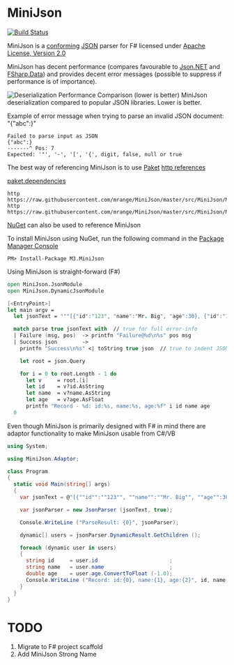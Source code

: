 # MiniJson

[![Build Status](https://travis-ci.org/mrange/MiniJson.svg?branch=master)](https://travis-ci.org/mrange/MiniJson)

MiniJson is a [conforming](http://jsonlint.com) [JSON](http://json.org) parser for F# licensed under
[Apache License, Version 2.0](http://www.apache.org/licenses/LICENSE-2.0)

MiniJson has decent performance (compares favourable to [Json.NET](http://www.newtonsoft.com/json) and [FSharp.Data](https://github.com/fsharp/FSharp.Data))
and provides decent error messages (possible to suppress if performance is of importance).

![Deserialization Performance Comparison (lower is better)](https://raw.githubusercontent.com/mrange/MiniJson/master/images/perf_minijson.png)
MiniJson deserialization compared to popular JSON libraries. Lower is better.


Example of error message when trying to parse an invalid JSON document: "{"abc":}"
```
Failed to parse input as JSON
{"abc":}
-------^ Pos: 7
Expected: '"', '-', '[', '{', digit, false, null or true
```

The best way of referencing MiniJson is to use [Paket](http://www.nuget.org/packages/Paket/)
[http references](http://fsprojects.github.io/Paket/http-dependencies.html)

[paket.dependencies](http://fsprojects.github.io/Paket/dependencies-file.html)
```
http https://raw.githubusercontent.com/mrange/MiniJson/master/src/MiniJson/MiniJson.fs
http https://raw.githubusercontent.com/mrange/MiniJson/master/src/MiniJson/MiniJson.Dynamic.fs
```

[NuGet](http://www.nuget.org/packages/M3.MiniJson/) can also be used to reference MiniJson

To install MiniJson using NuGet, run the following command in the [Package Manager Console](http://docs.nuget.org/consume/package-manager-console)
```
PM> Install-Package M3.MiniJson
```

Using MiniJson is straight-forward (F#)
```fsharp
open MiniJson.JsonModule
open MiniJson.DynamicJsonModule

[<EntryPoint>]
let main argv =
  let jsonText = """[{"id":"123", "name":"Mr. Big", "age":30}, {"id":"123", "name":"Mr. X"}]"""

  match parse true jsonText with  // true for full error-info
  | Failure (msg, pos)  -> printfn "Failure@%d\n%s" pos msg
  | Success json        ->
    printfn "Success\n%s" <| toString true json  // true to indent JSON

    let root = json.Query

    for i = 0 to root.Length - 1 do
      let v     = root.[i]
      let id    = v?id.AsString
      let name  = v?name.AsString
      let age   = v?age.AsFloat
      printfn "Record - %d: id:%s, name:%s, age:%f" i id name age
  0
```

Even though MiniJson is primarily designed with F# in mind there are adaptor
functionality to make MiniJson usable from C#/VB
```csharp
using System;

using MiniJson.Adaptor;

class Program
{
  static void Main(string[] args)
  {
    var jsonText = @"[{""id"":""123"", ""name"":""Mr. Big"", ""age"":30}, {""id"":""123"", ""name"":""Mr. X""}]";

    var jsonParser = new JsonParser (jsonText, true);

    Console.WriteLine ("ParseResult: {0}", jsonParser);

    dynamic[] users = jsonParser.DynamicResult.GetChildren ();

    foreach (dynamic user in users)
    {
      string id     = user.id                       ;
      string name   = user.name                     ;
      double age    = user.age.ConvertToFloat (-1.0);
      Console.WriteLine ("Record: id:{0}, name:{1}, age:{2}", id, name, age);
    }
  }
}
```


# TODO

1. Migrate to F# project scaffold
1. Add MiniJson Strong Name

